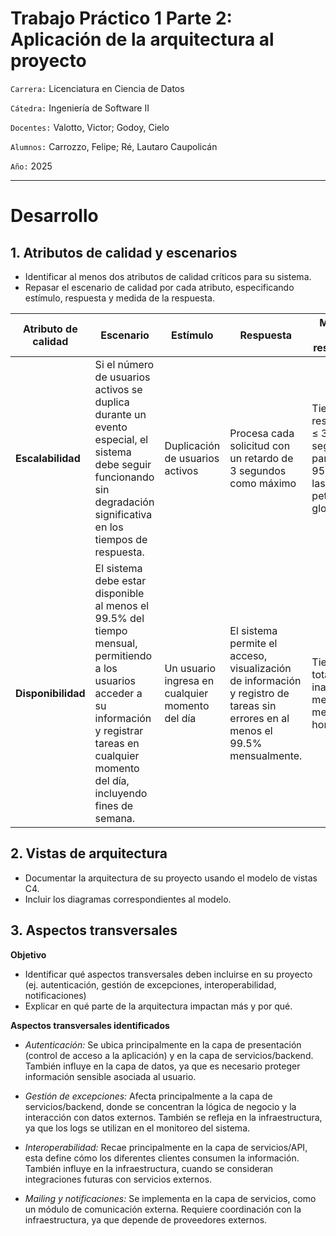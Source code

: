 # Trabajo Práctico 1 Parte 2: Aplicación de la arquitectura al proyecto

`Carrera:` Licenciatura en Ciencia de Datos

`Cátedra:` Ingeniería de Software II

`Docentes:` Valotto, Victor; Godoy, Cielo

`Alumnos:` Carrozzo, Felipe; Ré, Lautaro Caupolicán

`Año:` 2025

---

# Desarrollo

## 1. Atributos de calidad y escenarios

- Identificar al menos dos atributos de calidad críticos para su sistema.
- Repasar el escenario de calidad por cada atributo, especificando estímulo, respuesta y medida de la respuesta.

| **Atributo de calidad** | **Escenario** | **Estímulo** | **Respuesta** | **Medida de respuesta** |
|---------------------------|---------------|---------------|----------------|--------------------------|
| **Escalabilidad** | Si el número de usuarios activos se duplica durante un evento especial, el sistema debe seguir funcionando sin degradación significativa en los tiempos de respuesta. | Duplicación de usuarios activos | Procesa cada solicitud con un retardo de 3 segundos como máximo | Tiempo de respuesta ≤ 3 segundos para el 95% de las peticiones globales. |
| **Disponibilidad** | El sistema debe estar disponible al menos el 99.5% del tiempo mensual, permitiendo a los usuarios acceder a su información y registrar tareas en cualquier momento del día, incluyendo fines de semana. | Un usuario ingresa en cualquier momento del día | El sistema permite el acceso, visualización de información y registro de tareas sin errores en al menos el 99.5% mensualmente. | Tiempo total de inactividad mensual menor a 4 horas. |

## 2. Vistas de arquitectura

- Documentar la arquitectura de su proyecto usando el modelo de vistas C4.
- Incluir los diagramas correspondientes al modelo.

## 3. Aspectos transversales

**Objetivo**
- Identificar qué aspectos transversales deben incluirse en su proyecto (ej. autenticación, gestión de excepciones, interoperabilidad, notificaciones)
- Explicar en qué parte de la arquitectura impactan más y por qué.

**Aspectos transversales identificados**
- *Autenticación:* Se ubica principalmente en la capa de presentación (control de acceso a la aplicación) y en la capa de servicios/backend. También influye en la capa de datos, ya que es necesario proteger información sensible asociada al usuario.

- *Gestión de excepciones:* Afecta principalmente a la capa de servicios/backend, donde se concentran la lógica de negocio y la interacción con datos externos. También se refleja en la infraestructura, ya que los logs se utilizan en el monitoreo del sistema.

- *Interoperabilidad:* Recae principalmente en la capa de servicios/API, esta define cómo los diferentes clientes consumen la información. También influye en la infraestructura, cuando se consideran integraciones futuras con servicios externos.

- *Mailing y notificaciones:* Se implementa en la capa de servicios, como un módulo de comunicación externa. Requiere coordinación con la infraestructura, ya que depende de proveedores externos.
